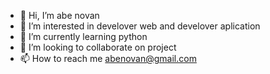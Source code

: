 - 👋 Hi, I’m abe novan
- 👀 I’m interested in develover web and develover aplication
- 🌱 I’m currently learning python
- 💞️ I’m looking to collaborate on project
- 📫 How to reach me abenovan@gmail.com

<!---
abenovan4/abenovan4 is a ✨ special ✨ repository because its `README.md` (this file) appears on your GitHub profile.
You can click the Preview link to take a look at your changes.
--->
